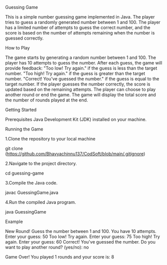 Guessing Game

This is a simple number guessing game implemented in Java. The player tries to guess a randomly generated number between 1 and 100. The player has a limited number of attempts to guess the correct number, and the score is based on the number of attempts remaining when the number is guessed correctly.

How to Play

The game starts by generating a random number between 1 and 100.
The player has 10 attempts to guess the number.
After each guess, the game will provide feedback:
"Too low! Try again." if the guess is less than the target number.
"Too high! Try again." if the guess is greater than the target number.
"Correct! You've guessed the number." if the guess is equal to the target number.
If the player guesses the number correctly, the score is updated based on the remaining attempts.
The player can choose to play another round or end the game.
The game will display the total score and the number of rounds played at the end.

Getting Started

Prerequisites
Java Development Kit (JDK) installed on your machine.

Running the Game

1.Clone the repository to your local machine

git clone (https://github.com/Bhavyachinnu137/CodSoft/blob/main/.gitignore)

2.Navigate to the project directory.

cd guessing-game

3.Compile the Java code.

javac GuessingGame.java

4.Run the compiled Java program.

java GuessingGame

Example

New Round! Guess the number between 1 and 100. You have 10 attempts.
Enter your guess: 50
Too low! Try again.
Enter your guess: 75
Too high! Try again.
Enter your guess: 60
Correct! You've guessed the number.
Do you want to play another round? (yes/no): no

Game Over! You played 1 rounds and your score is: 8
